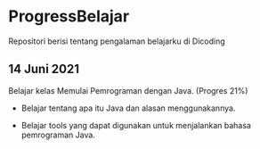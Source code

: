 # ProgressBelajar
Repositori berisi tentang pengalaman belajarku di Dicoding 

14 Juni 2021
--
Belajar kelas Memulai Pemrograman dengan Java. (Progres 21%)

* Belajar tentang apa itu Java dan alasan menggunakannya.

* Belajar tools yang dapat digunakan untuk menjalankan bahasa pemrograman Java.
